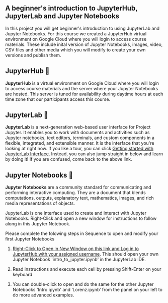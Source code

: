 ## A beginner's introduction to JupyterHub, JupyterLab and Jupyter Notebooks

In this project you will get beginner's introduction to using JupyterLab and Jupyter Notebooks. For this course we created a JupyterHub virtual environment on Google Cloud where you will login to access course materials. These include inital version of Jupyter Notebooks, images, video, CSV files and other media which you will modify to create your own versions and publish them.

## JupyterHub 🧪

**JupyterHub** is a virtual environment on Google Cloud where you will login to access course materials and the server where your Jupyter Notebooks are hosted. This server is tuned for availability during daytime hours at each time zone that our participants access this course.

## JupyterLab 🧪

**JupyterLab** is a next-generation web-based user interface for Project Jupyter. It enables you to work with documents and activities such as Jupyter notebooks, text editors, terminals, and custom components in a flexible, integrated, and extensible manner. It is the interface that you're looking at right now.  If you like a tour, you can click [Getting started with JupyterLab Interface](https://jupyterlab.readthedocs.io/en/stable/user/interface.html).  Instead, you can also jump straight in below and learn by doing it!  If you are confused, come back to the above link.

## Jupyter Notebooks 📓

**Jupyter Notebooks** are a community standard for communicating and performing interactive computing. They are a document that blends computations, outputs, explanatory text, mathematics, images, and rich media representations of objects.

JupyterLab is one interface used to create and interact with Jupyter Notebooks. Right-Click and open a new window for instructions to follow along in this Jupyter Notebook.

Please complete the folowing steps in Sequence to open and modify your first Jupyter Notebooks

1. [Right-Click to Open in New Window on this link and Log in to JupyterHub with your assigned username](http://bushastrolab.com/hub/user-redirect/git-pull?repo=https%3A%2F%2Fgithub.com%2Fdrunarayan%2FCitizen_Science_Projects&branch=gh-pages&urlpath=lab%2Ftree%2FCitizen_Science_Projects%2Fnotebooks%2Fnotebooks%2Fbasics_jupyterlab_notebook%2Fintro_to_jupyter.ipynb?reset). This should open your own Jupyter Notebook 'intro_to_jupyter.ipynb' in the JupyterLab IDE.

2. Read instructions and execute each cell by pressing Shift-Enter on your keyboard

3. You can double-click to open and do the same for the other Jupyter Notebooks 'Intro.ipynb' and ‘Lorenz.ipynb’ from the panel on your left to do more advanced examples.
